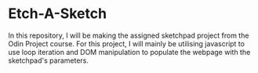 # Etch-A-Sketch

In this repository, I will be making the assigned sketchpad project from the Odin Project course. For this project, I will mainly be utilising javascript to use loop iteration and DOM manipulation to populate the webpage with the sketchpad's parameters.